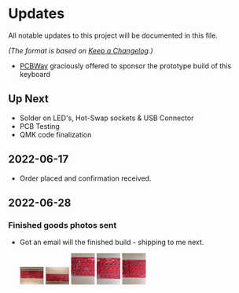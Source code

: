 # Updates
All notable updates to this project will be documented in this file.

*(The format is based on [Keep a Changelog](https://keepachangelog.com/en/1.0.0/).)*

- [PCBWay](https://pcbway.com) graciously offered to sponsor the prototype build of this keyboard

## Up Next

- Solder on LED's, Hot-Swap sockets & USB Connector
- PCB Testing
- QMK code finalization

## 2022-06-17

- Order placed and confirmation received.

## 2022-06-28

### Finished goods photos sent
- Got an email will the finished build - shipping to me next.
  
  <a href="prod_1.jpg"><img src="prod_1.jpg" width="10%"></a>
  <a href="prod_2.jpg"><img src="prod_2.jpg" width="10%"></a>
  <a href="prod_3.jpg"><img src="prod_3.jpg" width="10%"></a>
  <a href="prod_4.jpg"><img src="prod_4.jpg" width="10%"></a>
  <a href="prod_5.jpg"><img src="prod_5.jpg" width="10%"></a>
